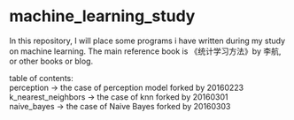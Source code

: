 # machine_learning_study
In this repository, I will place some programs i have written during my study on machine learning.
The main reference book is 《统计学习方法》by 李航, or other books or blog.    

table of contents:    
perception          -> the case of perception model forked by 20160223    
k_nearest_neighbors -> the case of knn forked by 20160301    
naive_bayes         -> the case of Naive Bayes forked by 20160303      
